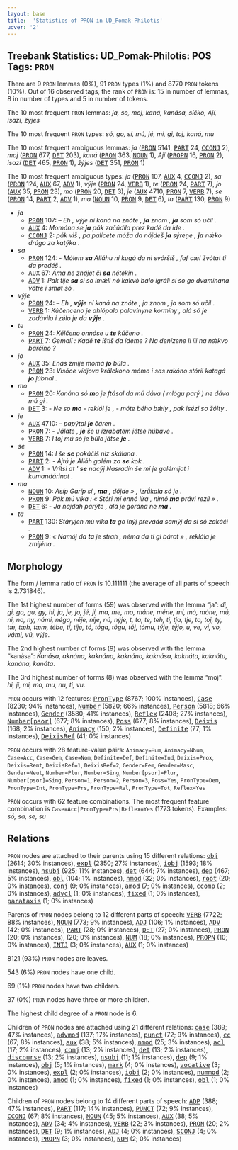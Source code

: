 ```yaml
---
layout: base
title:  'Statistics of PRON in UD_Pomak-Philotis'
udver: '2'
---
```


## Treebank Statistics: UD_Pomak-Philotis: POS Tags: `PRON`

There are 9 `PRON` lemmas (0%), 91 `PRON` types (1%) and 8770 `PRON` tokens (10%).
Out of 16 observed tags, the rank of `PRON` is: 15 in number of lemmas, 8 in number of types and 5 in number of tokens.

The 10 most frequent `PRON` lemmas: <em>ja, so, moj, kaná, kanása, síčko, Ají, isazí, žýjes</em>

The 10 most frequent `PRON` types:  <em>só, go, sí, mú, jé, mí, gi, toj, kaná, mu</em>

The 10 most frequent ambiguous lemmas: <em>ja</em> (<tt><a href="qpm_philotis-pos-PRON.html">PRON</a></tt> 5141, <tt><a href="qpm_philotis-pos-PART.html">PART</a></tt> 24, <tt><a href="qpm_philotis-pos-CCONJ.html">CCONJ</a></tt> 2), <em>moj</em> (<tt><a href="qpm_philotis-pos-PRON.html">PRON</a></tt> 677, <tt><a href="qpm_philotis-pos-DET.html">DET</a></tt> 203), <em>kaná</em> (<tt><a href="qpm_philotis-pos-PRON.html">PRON</a></tt> 363, <tt><a href="qpm_philotis-pos-NOUN.html">NOUN</a></tt> 1), <em>Ají</em> (<tt><a href="qpm_philotis-pos-PROPN.html">PROPN</a></tt> 16, <tt><a href="qpm_philotis-pos-PRON.html">PRON</a></tt> 2), <em>isazí</em> (<tt><a href="qpm_philotis-pos-DET.html">DET</a></tt> 465, <tt><a href="qpm_philotis-pos-PRON.html">PRON</a></tt> 1), <em>žýjes</em> (<tt><a href="qpm_philotis-pos-DET.html">DET</a></tt> 351, <tt><a href="qpm_philotis-pos-PRON.html">PRON</a></tt> 1)

The 10 most frequent ambiguous types:  <em>ja</em> (<tt><a href="qpm_philotis-pos-PRON.html">PRON</a></tt> 107, <tt><a href="qpm_philotis-pos-AUX.html">AUX</a></tt> 4, <tt><a href="qpm_philotis-pos-CCONJ.html">CCONJ</a></tt> 2), <em>sa</em> (<tt><a href="qpm_philotis-pos-PRON.html">PRON</a></tt> 124, <tt><a href="qpm_philotis-pos-AUX.html">AUX</a></tt> 67, <tt><a href="qpm_philotis-pos-ADV.html">ADV</a></tt> 1), <em>výje</em> (<tt><a href="qpm_philotis-pos-PRON.html">PRON</a></tt> 24, <tt><a href="qpm_philotis-pos-VERB.html">VERB</a></tt> 1), <em>te</em> (<tt><a href="qpm_philotis-pos-PRON.html">PRON</a></tt> 24, <tt><a href="qpm_philotis-pos-PART.html">PART</a></tt> 7), <em>jo</em> (<tt><a href="qpm_philotis-pos-AUX.html">AUX</a></tt> 35, <tt><a href="qpm_philotis-pos-PRON.html">PRON</a></tt> 23), <em>mo</em> (<tt><a href="qpm_philotis-pos-PRON.html">PRON</a></tt> 20, <tt><a href="qpm_philotis-pos-DET.html">DET</a></tt> 3), <em>je</em> (<tt><a href="qpm_philotis-pos-AUX.html">AUX</a></tt> 4710, <tt><a href="qpm_philotis-pos-PRON.html">PRON</a></tt> 7, <tt><a href="qpm_philotis-pos-VERB.html">VERB</a></tt> 7), <em>se</em> (<tt><a href="qpm_philotis-pos-PRON.html">PRON</a></tt> 14, <tt><a href="qpm_philotis-pos-PART.html">PART</a></tt> 2, <tt><a href="qpm_philotis-pos-ADV.html">ADV</a></tt> 1), <em>ma</em> (<tt><a href="qpm_philotis-pos-NOUN.html">NOUN</a></tt> 10, <tt><a href="qpm_philotis-pos-PRON.html">PRON</a></tt> 9, <tt><a href="qpm_philotis-pos-DET.html">DET</a></tt> 6), <em>ta</em> (<tt><a href="qpm_philotis-pos-PART.html">PART</a></tt> 130, <tt><a href="qpm_philotis-pos-PRON.html">PRON</a></tt> 9)


* <em>ja</em>
  * <tt><a href="qpm_philotis-pos-PRON.html">PRON</a></tt> 107: <em>– Eh , výje ní kaná na znóte , <b>ja</b> znom , <b>ja</b> som só učíl .</em>
  * <tt><a href="qpm_philotis-pos-AUX.html">AUX</a></tt> 4: <em>Momána se <b>ja</b> pák začúdila prez kadé da íde .</em>
  * <tt><a href="qpm_philotis-pos-CCONJ.html">CCONJ</a></tt> 2: <em>pák viš , pa palícete móža da nájdeš <b>ja</b> sýreņe , <b>ja</b> nǽko drúgo za katýka .</em>
* <em>sa</em>
  * <tt><a href="qpm_philotis-pos-PRON.html">PRON</a></tt> 124: <em>- Mólem <b>sa</b> Alláhu ní kugá da ni svóršiš , faf cæl žvótat ti da predéš .</em>
  * <tt><a href="qpm_philotis-pos-AUX.html">AUX</a></tt> 67: <em>Áma ne znájet či <b>sa</b> nétekin .</em>
  * <tt><a href="qpm_philotis-pos-ADV.html">ADV</a></tt> 1: <em>Pak tíje <b>sa</b> sí so imǽli nó kakvó bálo igráli sí so go dvamínana vótre i smøt só .</em>
* <em>výje</em>
  * <tt><a href="qpm_philotis-pos-PRON.html">PRON</a></tt> 24: <em>– Eh , <b>výje</b> ní kaná na znóte , ja znom , ja som só učíl .</em>
  * <tt><a href="qpm_philotis-pos-VERB.html">VERB</a></tt> 1: <em>Kúčenceno je ahlópalo palavínyne kormíny , alá só je zadávilo i zǿlo je da <b>výje</b> .</em>
* <em>te</em>
  * <tt><a href="qpm_philotis-pos-PRON.html">PRON</a></tt> 24: <em>Kélčeno onnóse u <b>te</b> kúčeno .</em>
  * <tt><a href="qpm_philotis-pos-PART.html">PART</a></tt> 7: <em>Ǧemalí : Kadé <b>te</b> íštiš da ídeme ? Na denízene li íli na nǽkvo barčíno ?</em>
* <em>jo</em>
  * <tt><a href="qpm_philotis-pos-AUX.html">AUX</a></tt> 35: <em>Enás zmíje momá <b>jo</b> búla .</em>
  * <tt><a href="qpm_philotis-pos-PRON.html">PRON</a></tt> 23: <em>Visóce vídjova králckono mómo i sas rakóno stóril katagá <b>jo</b> ļúbnal .</em>
* <em>mo</em>
  * <tt><a href="qpm_philotis-pos-PRON.html">PRON</a></tt> 20: <em>Kanána só <b>mo</b> je ftásal da mú dáva ( mlógu parý ) ne dáva mú gi .</em>
  * <tt><a href="qpm_philotis-pos-DET.html">DET</a></tt> 3: <em>- Ne so <b>mo</b> - reklól je , - móte bého bǽly , pak isézi so žólty .</em>
* <em>je</em>
  * <tt><a href="qpm_philotis-pos-AUX.html">AUX</a></tt> 4710: <em>– papýtal <b>je</b> čáren .</em>
  * <tt><a href="qpm_philotis-pos-PRON.html">PRON</a></tt> 7: <em>- Jálate , <b>je</b> še u ízrabatem jétse húbave .</em>
  * <tt><a href="qpm_philotis-pos-VERB.html">VERB</a></tt> 7: <em>I toj mú só je búlo játse <b>je</b> .</em>
* <em>se</em>
  * <tt><a href="qpm_philotis-pos-PRON.html">PRON</a></tt> 14: <em>I še <b>se</b> pokáčiš niz skálana .</em>
  * <tt><a href="qpm_philotis-pos-PART.html">PART</a></tt> 2: <em>- Ajtú je Alláh golém za <b>se</b> kok .</em>
  * <tt><a href="qpm_philotis-pos-ADV.html">ADV</a></tt> 1: <em>- Vrítsi at ' <b>se</b> nacýj Nasradín še mí je golémijot i kumandárinot .</em>
* <em>ma</em>
  * <tt><a href="qpm_philotis-pos-NOUN.html">NOUN</a></tt> 10: <em>Asíp Garíp sí , <b>ma</b> , dójde » , izrǘkala só je .</em>
  * <tt><a href="qpm_philotis-pos-PRON.html">PRON</a></tt> 9: <em>Pák mú víka : « Stóri mí ennó líra , nimó <b>ma</b> právi rezíl » .</em>
  * <tt><a href="qpm_philotis-pos-DET.html">DET</a></tt> 6: <em>- Ja nájdah parýte , alá je gorána ne <b>ma</b> .</em>
* <em>ta</em>
  * <tt><a href="qpm_philotis-pos-PART.html">PART</a></tt> 130: <em>Stáryjen mú víka <b>ta</b> go inýj preváda samýj da sí só zakáči .</em>
  * <tt><a href="qpm_philotis-pos-PRON.html">PRON</a></tt> 9: <em>« Namój da <b>ta</b> je strah , néma da tí gi bárot » , reklála je zmijéna .</em>

## Morphology

The form / lemma ratio of `PRON` is 10.111111 (the average of all parts of speech is 2.731846).

The 1st highest number of forms (59) was observed with the lemma “ja”: <em>di, gi, go, gu, gy, hi, ja, je, jo, jé, jí, ma, me, mo, máne, méne, mí, mó, móne, mú, ni, no, ny, námi, néga, néje, níje, nú, nýje, t, ta, te, teh, ti, tja, tje, to, toj, ty, tæ, tæh, tæm, tébe, tí, tíje, tó, tóga, tógu, tój, tómu, týje, týjo, u, ve, vi, vo, vámi, vú, výje</em>.

The 2nd highest number of forms (9) was observed with the lemma “kanása”: <em>Kanása, aknána, kaknána, kaknáno, kaknása, kaknáta, kaknátu, kanána, kanáta</em>.

The 3rd highest number of forms (8) was observed with the lemma “moj”: <em>hi, ji, mi, mo, mu, nu, ti, vu</em>.

`PRON` occurs with 12 features: <tt><a href="qpm_philotis-feat-PronType.html">PronType</a></tt> (8767; 100% instances), <tt><a href="qpm_philotis-feat-Case.html">Case</a></tt> (8230; 94% instances), <tt><a href="qpm_philotis-feat-Number.html">Number</a></tt> (5820; 66% instances), <tt><a href="qpm_philotis-feat-Person.html">Person</a></tt> (5818; 66% instances), <tt><a href="qpm_philotis-feat-Gender.html">Gender</a></tt> (3580; 41% instances), <tt><a href="qpm_philotis-feat-Reflex.html">Reflex</a></tt> (2408; 27% instances), <tt><a href="qpm_philotis-feat-Number-psor.html">Number[psor]</a></tt> (677; 8% instances), <tt><a href="qpm_philotis-feat-Poss.html">Poss</a></tt> (677; 8% instances), <tt><a href="qpm_philotis-feat-Deixis.html">Deixis</a></tt> (168; 2% instances), <tt><a href="qpm_philotis-feat-Animacy.html">Animacy</a></tt> (150; 2% instances), <tt><a href="qpm_philotis-feat-Definite.html">Definite</a></tt> (77; 1% instances), <tt><a href="qpm_philotis-feat-DeixisRef.html">DeixisRef</a></tt> (41; 0% instances)

`PRON` occurs with 28 feature-value pairs: `Animacy=Hum`, `Animacy=Nhum`, `Case=Acc`, `Case=Gen`, `Case=Nom`, `Definite=Def`, `Definite=Ind`, `Deixis=Prox`, `Deixis=Remt`, `DeixisRef=1`, `DeixisRef=2`, `Gender=Fem`, `Gender=Masc`, `Gender=Neut`, `Number=Plur`, `Number=Sing`, `Number[psor]=Plur`, `Number[psor]=Sing`, `Person=1`, `Person=2`, `Person=3`, `Poss=Yes`, `PronType=Dem`, `PronType=Int`, `PronType=Prs`, `PronType=Rel`, `PronType=Tot`, `Reflex=Yes`

`PRON` occurs with 62 feature combinations.
The most frequent feature combination is `Case=Acc|PronType=Prs|Reflex=Yes` (1773 tokens).
Examples: <em>só, sa, se, su</em>


## Relations

`PRON` nodes are attached to their parents using 15 different relations: <tt><a href="qpm_philotis-dep-obj.html">obj</a></tt> (2614; 30% instances), <tt><a href="qpm_philotis-dep-expl.html">expl</a></tt> (2350; 27% instances), <tt><a href="qpm_philotis-dep-iobj.html">iobj</a></tt> (1593; 18% instances), <tt><a href="qpm_philotis-dep-nsubj.html">nsubj</a></tt> (925; 11% instances), <tt><a href="qpm_philotis-dep-det.html">det</a></tt> (644; 7% instances), <tt><a href="qpm_philotis-dep-dep.html">dep</a></tt> (467; 5% instances), <tt><a href="qpm_philotis-dep-obl.html">obl</a></tt> (104; 1% instances), <tt><a href="qpm_philotis-dep-nmod.html">nmod</a></tt> (32; 0% instances), <tt><a href="qpm_philotis-dep-root.html">root</a></tt> (20; 0% instances), <tt><a href="qpm_philotis-dep-conj.html">conj</a></tt> (9; 0% instances), <tt><a href="qpm_philotis-dep-amod.html">amod</a></tt> (7; 0% instances), <tt><a href="qpm_philotis-dep-ccomp.html">ccomp</a></tt> (2; 0% instances), <tt><a href="qpm_philotis-dep-advcl.html">advcl</a></tt> (1; 0% instances), <tt><a href="qpm_philotis-dep-fixed.html">fixed</a></tt> (1; 0% instances), <tt><a href="qpm_philotis-dep-parataxis.html">parataxis</a></tt> (1; 0% instances)

Parents of `PRON` nodes belong to 12 different parts of speech: <tt><a href="qpm_philotis-pos-VERB.html">VERB</a></tt> (7722; 88% instances), <tt><a href="qpm_philotis-pos-NOUN.html">NOUN</a></tt> (773; 9% instances), <tt><a href="qpm_philotis-pos-ADJ.html">ADJ</a></tt> (106; 1% instances), <tt><a href="qpm_philotis-pos-ADV.html">ADV</a></tt> (42; 0% instances), <tt><a href="qpm_philotis-pos-PART.html">PART</a></tt> (28; 0% instances), <tt><a href="qpm_philotis-pos-DET.html">DET</a></tt> (27; 0% instances), <tt><a href="qpm_philotis-pos-PRON.html">PRON</a></tt> (20; 0% instances),  (20; 0% instances), <tt><a href="qpm_philotis-pos-NUM.html">NUM</a></tt> (18; 0% instances), <tt><a href="qpm_philotis-pos-PROPN.html">PROPN</a></tt> (10; 0% instances), <tt><a href="qpm_philotis-pos-INTJ.html">INTJ</a></tt> (3; 0% instances), <tt><a href="qpm_philotis-pos-AUX.html">AUX</a></tt> (1; 0% instances)

8121 (93%) `PRON` nodes are leaves.

543 (6%) `PRON` nodes have one child.

69 (1%) `PRON` nodes have two children.

37 (0%) `PRON` nodes have three or more children.

The highest child degree of a `PRON` node is 6.

Children of `PRON` nodes are attached using 21 different relations: <tt><a href="qpm_philotis-dep-case.html">case</a></tt> (389; 47% instances), <tt><a href="qpm_philotis-dep-advmod.html">advmod</a></tt> (137; 17% instances), <tt><a href="qpm_philotis-dep-punct.html">punct</a></tt> (72; 9% instances), <tt><a href="qpm_philotis-dep-cc.html">cc</a></tt> (67; 8% instances), <tt><a href="qpm_philotis-dep-aux.html">aux</a></tt> (38; 5% instances), <tt><a href="qpm_philotis-dep-nmod.html">nmod</a></tt> (25; 3% instances), <tt><a href="qpm_philotis-dep-acl.html">acl</a></tt> (17; 2% instances), <tt><a href="qpm_philotis-dep-conj.html">conj</a></tt> (13; 2% instances), <tt><a href="qpm_philotis-dep-det.html">det</a></tt> (13; 2% instances), <tt><a href="qpm_philotis-dep-discourse.html">discourse</a></tt> (13; 2% instances), <tt><a href="qpm_philotis-dep-nsubj.html">nsubj</a></tt> (11; 1% instances), <tt><a href="qpm_philotis-dep-dep.html">dep</a></tt> (9; 1% instances), <tt><a href="qpm_philotis-dep-obj.html">obj</a></tt> (5; 1% instances), <tt><a href="qpm_philotis-dep-mark.html">mark</a></tt> (4; 0% instances), <tt><a href="qpm_philotis-dep-vocative.html">vocative</a></tt> (3; 0% instances), <tt><a href="qpm_philotis-dep-expl.html">expl</a></tt> (2; 0% instances), <tt><a href="qpm_philotis-dep-iobj.html">iobj</a></tt> (2; 0% instances), <tt><a href="qpm_philotis-dep-nummod.html">nummod</a></tt> (2; 0% instances), <tt><a href="qpm_philotis-dep-amod.html">amod</a></tt> (1; 0% instances), <tt><a href="qpm_philotis-dep-fixed.html">fixed</a></tt> (1; 0% instances), <tt><a href="qpm_philotis-dep-obl.html">obl</a></tt> (1; 0% instances)

Children of `PRON` nodes belong to 14 different parts of speech: <tt><a href="qpm_philotis-pos-ADP.html">ADP</a></tt> (388; 47% instances), <tt><a href="qpm_philotis-pos-PART.html">PART</a></tt> (117; 14% instances), <tt><a href="qpm_philotis-pos-PUNCT.html">PUNCT</a></tt> (72; 9% instances), <tt><a href="qpm_philotis-pos-CCONJ.html">CCONJ</a></tt> (67; 8% instances), <tt><a href="qpm_philotis-pos-NOUN.html">NOUN</a></tt> (45; 5% instances), <tt><a href="qpm_philotis-pos-AUX.html">AUX</a></tt> (38; 5% instances), <tt><a href="qpm_philotis-pos-ADV.html">ADV</a></tt> (34; 4% instances), <tt><a href="qpm_philotis-pos-VERB.html">VERB</a></tt> (22; 3% instances), <tt><a href="qpm_philotis-pos-PRON.html">PRON</a></tt> (20; 2% instances), <tt><a href="qpm_philotis-pos-DET.html">DET</a></tt> (9; 1% instances), <tt><a href="qpm_philotis-pos-ADJ.html">ADJ</a></tt> (4; 0% instances), <tt><a href="qpm_philotis-pos-SCONJ.html">SCONJ</a></tt> (4; 0% instances), <tt><a href="qpm_philotis-pos-PROPN.html">PROPN</a></tt> (3; 0% instances), <tt><a href="qpm_philotis-pos-NUM.html">NUM</a></tt> (2; 0% instances)

